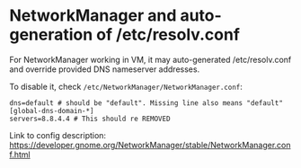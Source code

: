 # NetworkManager and auto-generation of /etc/resolv.conf

For NetworkManager working in VM, it may auto-generated /etc/resolv.conf and override provided DNS nameserver addresses.

To disable it, check `/etc/NetworkManager/NetworkManager.conf`:

```
dns=default # should be "default". Missing line also means "default"
[global-dns-domain-*]
servers=8.8.4.4 # This should re REMOVED
```

Link to config description: https://developer.gnome.org/NetworkManager/stable/NetworkManager.conf.html
